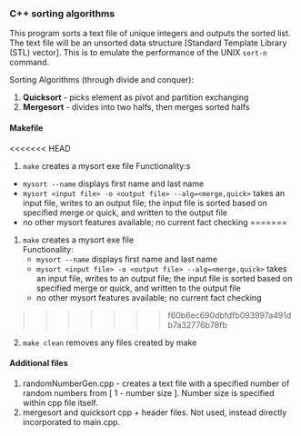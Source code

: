 ### C++ sorting algorithms
This program sorts a text file of unique integers and outputs the sorted list. The text file will be an unsorted data structure [Standard Template Library (STL) vector]. This is to emulate the performance of the UNIX `sort-n` command.

Sorting Algorithms (through divide and conquer):
  1. **Quicksort** - picks element as pivot and partition exchanging
  2. **Mergesort** - divides into two halfs, then merges sorted halfs

#### Makefile
<<<<<<< HEAD
1. `make` creates a mysort exe file
  Functionality:s
  - `mysort --name` displays first name and last name
  - `mysort <input file> -o <output file> --alg=<merge,quick>` takes an input file, writes to an output file; the input file is sorted based on specified merge or quick, and written to the output file
  - no other mysort features available; no current fact checking
=======
1. `make` creates a mysort exe file  
    Functionality:
    - `mysort --name` displays first name and last name
    - `mysort <input file> -o <output file> --alg=<merge,quick>` takes an input file, writes to an output file; the input file is sorted based on specified merge or quick, and written to the output file
    - no other mysort features available; no current fact checking
>>>>>>> f60b6ec690dbfdfb093997a491db7a32776b78fb
2. `make clean` removes any files created by make

#### Additional files
1. randomNumberGen.cpp - creates a text file with a specified number of random numbers from [ 1 - number size ]. Number size is specified within cpp file itself.
2. mergesort and quicksort cpp + header files. Not used, instead directly incorporated to main.cpp.


